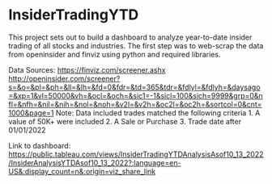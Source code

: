 # InsiderTradingYTD
This project sets out to build a dashboard to analyze year-to-date insider trading of all stocks and industries. The first step was to web-scrap the data from openinsider and finviz using python and required libraries.


Data Sources: https://finviz.com/screener.ashx 
              http://openinsider.com/screener?s=&o=&pl=&ph=&ll=&lh=&fd=0&fdr=&td=365&tdr=&fdlyl=&fdlyh=&daysago=&xp=1&vl=50000&vh=&ocl=&och=&sic1=-1&sicl=100&sich=9999&grp=0&nfl=&nfh=&nil=&nih=&nol=&noh=&v2l=&v2h=&oc2l=&oc2h=&sortcol=0&cnt=1000&page=1
Note: Data included trades matched the following criteria
     1. A value of 50K+ were included 
     2. A Sale or Purchase
     3. Trade date after 01/01/2022
     
Link to dashboard: https://public.tableau.com/views/InsiderTradingYTDAnalysisAsof10_13_2022/InsiderAnalysisYTDAsof10_13_2022?:language=en-US&:display_count=n&:origin=viz_share_link
